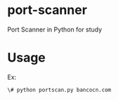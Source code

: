 # port-scanner
Port Scanner in Python for study
# Usage
Ex:
```
\# python portscan.py bancocn.com
``` 
